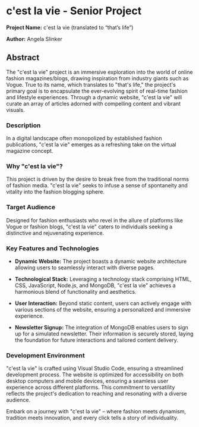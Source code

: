 # c'est la vie - Senior Project

**Project Name:** c'est la vie (translated to “that’s life”)

**Author:** Angela Slinker

## Abstract

The "c'est la vie" project is an immersive exploration into the world of online fashion magazines/blogs, drawing inspiration from industry giants such as Vogue. True to its name, which translates to "that's life," the project's primary goal is to encapsulate the ever-evolving spirit of real-time fashion and lifestyle experiences. Through a dynamic website, "c'est la vie" will curate an array of articles adorned with compelling content and vibrant visuals.

### Description

In a digital landscape often monopolized by established fashion publications, "c'est la vie" emerges as a refreshing take on the virtual magazine concept.

### Why "c'est la vie"?

This project is driven by the desire to break free from the traditional norms of fashion media. "c'est la vie" seeks to infuse a sense of spontaneity and vitality into the fashion blogging sphere.

### Target Audience

Designed for fashion enthusiasts who revel in the allure of platforms like Vogue or fashion blogs, "c'est la vie" caters to individuals seeking a distinctive and rejuvenating experience.

### Key Features and Technologies

- **Dynamic Website:** The project boasts a dynamic website architecture allowing users to seamlessly interact with diverse pages.
  
- **Technological Stack:** Leveraging a technology stack comprising HTML, CSS, JavaScript, Node.js, and MongoDB, "c'est la vie" achieves a harmonious blend of functionality and aesthetics.

- **User Interaction:** Beyond static content, users can actively engage with various sections of the website, ensuring a personalized and immersive experience.

- **Newsletter Signup:** The integration of MongoDB enables users to sign up for a simulated newsletter. Their information is securely stored, laying the foundation for future interactions and tailored content delivery.

### Development Environment

"c'est la vie" is crafted using Visual Studio Code, ensuring a streamlined development process. The website is optimized for accessibility on both desktop computers and mobile devices, ensuring a seamless user experience across different platforms. This commitment to versatility reflects the project's dedication to reaching and resonating with a diverse audience.

Embark on a journey with "c'est la vie" – where fashion meets dynamism, tradition meets innovation, and every click tells a story of individuality.
